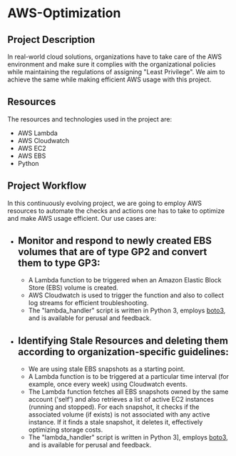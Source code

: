 # AWS-Optimization

## Project Description
In real-world cloud solutions, organizations have to take care of the AWS environment and make sure it complies with the organizational policies while maintaining the regulations of assigning "Least Privilege". We aim to achieve the same while making efficient AWS usage with this project.

## Resources
The resources and technologies used in the project are:
  - AWS Lambda
  - AWS Cloudwatch
  - AWS EC2
  - AWS EBS
  - Python

## Project Workflow
In this continuously evolving project, we are going to employ AWS resources to automate the checks and actions one has to take to optimize and make AWS usage efficient. Our use cases are:

* ## Monitor and respond to newly created EBS volumes that are of type GP2 and convert them to type GP3:
  - A Lambda function to be triggered when an Amazon Elastic Block Store (EBS) volume is created.
  - AWS Cloudwatch is used to trigger the function and also to collect log streams for efficient troubleshooting.
  - The "lambda_handler" script is written in Python 3, employs [boto3](https://boto3.amazonaws.com/v1/documentation/api/latest/index.html), and is available for perusal and feedback.
 
* ## Identifying Stale Resources and deleting them according to organization-specific guidelines:
  - We are using stale EBS snapshots as a starting point.
  - A Lambda function is to be triggered at a particular time interval (for example, once every week) using Cloudwatch events.
  - The Lambda function fetches all EBS snapshots owned by the same account ('self') and also retrieves a list of active EC2 instances (running and stopped). For each snapshot, it checks if the associated volume (if exists) is not associated with any active instance. If it finds a stale snapshot, it deletes it, effectively optimizing storage costs.
  - The "lambda_handler" script is written in Python 3], employs [boto3](https://boto3.amazonaws.com/v1/documentation/api/latest/index.html), and is available for perusal and feedback.
